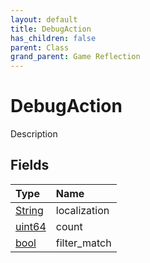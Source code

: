 ```yaml
---
layout: default
title: DebugAction
has_children: false
parent: Class
grand_parent: Game Reflection
---
```

# DebugAction
Description 

## Fields

| Type | Name |
|:----------|:--------------|
| [String](/riftbreaker-wiki/docs/game-reflection/components/string/) | localization |
| [uint64](/riftbreaker-wiki/docs/game-reflection/components/uint64/) | count |
| [bool](/riftbreaker-wiki/docs/game-reflection/components/bool/) | filter_match |

